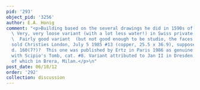 ```yaml
---
pid: '293'
object_pid: '3256'
author: E.A. Honig
comment: "<p>Building based on the several drawings he did in 1590s of this monument.
  \ Very, very loose variant (with a lot less water!) in Swiss private collection.
  \  Fairly good variant  (but not good enough to be studio, the faces are stone ugly)
  sold Christies London, July 5 1985 #13 (copper, 25.5 x 36.9), supposedly sig. &
  d. 160(7?)?  This one was published by Ertz in Paris 1986 as genuine:  Lake Landscape
  with Scipio's Tomb, cat. #8. Variant attributed to Jan II in Dresden, weak copy
  of which in Brera, Milan.</p>\n"
post_date: 06/18/12
order: '292'
collection: discussion
---
```

